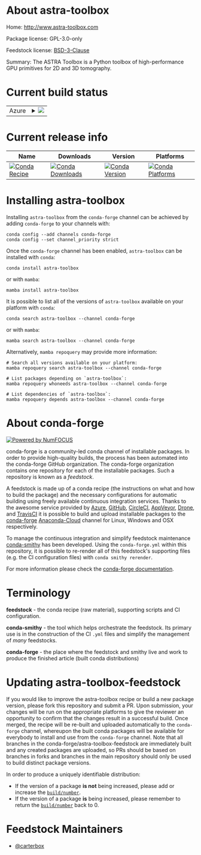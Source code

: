 About astra-toolbox
===================

Home: http://www.astra-toolbox.com

Package license: GPL-3.0-only

Feedstock license: [BSD-3-Clause](https://github.com/conda-forge/astra-toolbox-feedstock/blob/main/LICENSE.txt)

Summary: The ASTRA Toolbox is a Python toolbox of high-performance GPU primitives for 2D and 3D tomography.


Current build status
====================


<table>
    
  <tr>
    <td>Azure</td>
    <td>
      <details>
        <summary>
          <a href="https://dev.azure.com/conda-forge/feedstock-builds/_build/latest?definitionId=16416&branchName=main">
            <img src="https://dev.azure.com/conda-forge/feedstock-builds/_apis/build/status/astra-toolbox-feedstock?branchName=main">
          </a>
        </summary>
        <table>
          <thead><tr><th>Variant</th><th>Status</th></tr></thead>
          <tbody><tr>
              <td>linux_64_cuda_compiler_version11.2cxx_compiler_version10numpy1.20python3.7.____cpython</td>
              <td>
                <a href="https://dev.azure.com/conda-forge/feedstock-builds/_build/latest?definitionId=16416&branchName=main">
                  <img src="https://dev.azure.com/conda-forge/feedstock-builds/_apis/build/status/astra-toolbox-feedstock?branchName=main&jobName=linux&configuration=linux_64_cuda_compiler_version11.2cxx_compiler_version10numpy1.20python3.7.____cpython" alt="variant">
                </a>
              </td>
            </tr><tr>
              <td>linux_64_cuda_compiler_version11.2cxx_compiler_version10numpy1.20python3.8.____cpython</td>
              <td>
                <a href="https://dev.azure.com/conda-forge/feedstock-builds/_build/latest?definitionId=16416&branchName=main">
                  <img src="https://dev.azure.com/conda-forge/feedstock-builds/_apis/build/status/astra-toolbox-feedstock?branchName=main&jobName=linux&configuration=linux_64_cuda_compiler_version11.2cxx_compiler_version10numpy1.20python3.8.____cpython" alt="variant">
                </a>
              </td>
            </tr><tr>
              <td>linux_64_cuda_compiler_version11.2cxx_compiler_version10numpy1.20python3.9.____cpython</td>
              <td>
                <a href="https://dev.azure.com/conda-forge/feedstock-builds/_build/latest?definitionId=16416&branchName=main">
                  <img src="https://dev.azure.com/conda-forge/feedstock-builds/_apis/build/status/astra-toolbox-feedstock?branchName=main&jobName=linux&configuration=linux_64_cuda_compiler_version11.2cxx_compiler_version10numpy1.20python3.9.____cpython" alt="variant">
                </a>
              </td>
            </tr><tr>
              <td>linux_64_cuda_compiler_version11.2cxx_compiler_version10numpy1.21python3.10.____cpython</td>
              <td>
                <a href="https://dev.azure.com/conda-forge/feedstock-builds/_build/latest?definitionId=16416&branchName=main">
                  <img src="https://dev.azure.com/conda-forge/feedstock-builds/_apis/build/status/astra-toolbox-feedstock?branchName=main&jobName=linux&configuration=linux_64_cuda_compiler_version11.2cxx_compiler_version10numpy1.21python3.10.____cpython" alt="variant">
                </a>
              </td>
            </tr><tr>
              <td>linux_64_cuda_compiler_versionNonecxx_compiler_version10numpy1.20python3.7.____cpython</td>
              <td>
                <a href="https://dev.azure.com/conda-forge/feedstock-builds/_build/latest?definitionId=16416&branchName=main">
                  <img src="https://dev.azure.com/conda-forge/feedstock-builds/_apis/build/status/astra-toolbox-feedstock?branchName=main&jobName=linux&configuration=linux_64_cuda_compiler_versionNonecxx_compiler_version10numpy1.20python3.7.____cpython" alt="variant">
                </a>
              </td>
            </tr><tr>
              <td>linux_64_cuda_compiler_versionNonecxx_compiler_version10numpy1.20python3.8.____cpython</td>
              <td>
                <a href="https://dev.azure.com/conda-forge/feedstock-builds/_build/latest?definitionId=16416&branchName=main">
                  <img src="https://dev.azure.com/conda-forge/feedstock-builds/_apis/build/status/astra-toolbox-feedstock?branchName=main&jobName=linux&configuration=linux_64_cuda_compiler_versionNonecxx_compiler_version10numpy1.20python3.8.____cpython" alt="variant">
                </a>
              </td>
            </tr><tr>
              <td>linux_64_cuda_compiler_versionNonecxx_compiler_version10numpy1.20python3.9.____cpython</td>
              <td>
                <a href="https://dev.azure.com/conda-forge/feedstock-builds/_build/latest?definitionId=16416&branchName=main">
                  <img src="https://dev.azure.com/conda-forge/feedstock-builds/_apis/build/status/astra-toolbox-feedstock?branchName=main&jobName=linux&configuration=linux_64_cuda_compiler_versionNonecxx_compiler_version10numpy1.20python3.9.____cpython" alt="variant">
                </a>
              </td>
            </tr><tr>
              <td>linux_64_cuda_compiler_versionNonecxx_compiler_version10numpy1.21python3.10.____cpython</td>
              <td>
                <a href="https://dev.azure.com/conda-forge/feedstock-builds/_build/latest?definitionId=16416&branchName=main">
                  <img src="https://dev.azure.com/conda-forge/feedstock-builds/_apis/build/status/astra-toolbox-feedstock?branchName=main&jobName=linux&configuration=linux_64_cuda_compiler_versionNonecxx_compiler_version10numpy1.21python3.10.____cpython" alt="variant">
                </a>
              </td>
            </tr><tr>
              <td>linux_aarch64_numpy1.20python3.7.____cpython</td>
              <td>
                <a href="https://dev.azure.com/conda-forge/feedstock-builds/_build/latest?definitionId=16416&branchName=main">
                  <img src="https://dev.azure.com/conda-forge/feedstock-builds/_apis/build/status/astra-toolbox-feedstock?branchName=main&jobName=linux&configuration=linux_aarch64_numpy1.20python3.7.____cpython" alt="variant">
                </a>
              </td>
            </tr><tr>
              <td>linux_aarch64_numpy1.20python3.8.____cpython</td>
              <td>
                <a href="https://dev.azure.com/conda-forge/feedstock-builds/_build/latest?definitionId=16416&branchName=main">
                  <img src="https://dev.azure.com/conda-forge/feedstock-builds/_apis/build/status/astra-toolbox-feedstock?branchName=main&jobName=linux&configuration=linux_aarch64_numpy1.20python3.8.____cpython" alt="variant">
                </a>
              </td>
            </tr><tr>
              <td>linux_aarch64_numpy1.20python3.9.____cpython</td>
              <td>
                <a href="https://dev.azure.com/conda-forge/feedstock-builds/_build/latest?definitionId=16416&branchName=main">
                  <img src="https://dev.azure.com/conda-forge/feedstock-builds/_apis/build/status/astra-toolbox-feedstock?branchName=main&jobName=linux&configuration=linux_aarch64_numpy1.20python3.9.____cpython" alt="variant">
                </a>
              </td>
            </tr><tr>
              <td>linux_aarch64_numpy1.21python3.10.____cpython</td>
              <td>
                <a href="https://dev.azure.com/conda-forge/feedstock-builds/_build/latest?definitionId=16416&branchName=main">
                  <img src="https://dev.azure.com/conda-forge/feedstock-builds/_apis/build/status/astra-toolbox-feedstock?branchName=main&jobName=linux&configuration=linux_aarch64_numpy1.21python3.10.____cpython" alt="variant">
                </a>
              </td>
            </tr><tr>
              <td>linux_ppc64le_numpy1.20python3.7.____cpython</td>
              <td>
                <a href="https://dev.azure.com/conda-forge/feedstock-builds/_build/latest?definitionId=16416&branchName=main">
                  <img src="https://dev.azure.com/conda-forge/feedstock-builds/_apis/build/status/astra-toolbox-feedstock?branchName=main&jobName=linux&configuration=linux_ppc64le_numpy1.20python3.7.____cpython" alt="variant">
                </a>
              </td>
            </tr><tr>
              <td>linux_ppc64le_numpy1.20python3.8.____cpython</td>
              <td>
                <a href="https://dev.azure.com/conda-forge/feedstock-builds/_build/latest?definitionId=16416&branchName=main">
                  <img src="https://dev.azure.com/conda-forge/feedstock-builds/_apis/build/status/astra-toolbox-feedstock?branchName=main&jobName=linux&configuration=linux_ppc64le_numpy1.20python3.8.____cpython" alt="variant">
                </a>
              </td>
            </tr><tr>
              <td>linux_ppc64le_numpy1.20python3.9.____cpython</td>
              <td>
                <a href="https://dev.azure.com/conda-forge/feedstock-builds/_build/latest?definitionId=16416&branchName=main">
                  <img src="https://dev.azure.com/conda-forge/feedstock-builds/_apis/build/status/astra-toolbox-feedstock?branchName=main&jobName=linux&configuration=linux_ppc64le_numpy1.20python3.9.____cpython" alt="variant">
                </a>
              </td>
            </tr><tr>
              <td>linux_ppc64le_numpy1.21python3.10.____cpython</td>
              <td>
                <a href="https://dev.azure.com/conda-forge/feedstock-builds/_build/latest?definitionId=16416&branchName=main">
                  <img src="https://dev.azure.com/conda-forge/feedstock-builds/_apis/build/status/astra-toolbox-feedstock?branchName=main&jobName=linux&configuration=linux_ppc64le_numpy1.21python3.10.____cpython" alt="variant">
                </a>
              </td>
            </tr><tr>
              <td>osx_64_numpy1.20python3.7.____cpython</td>
              <td>
                <a href="https://dev.azure.com/conda-forge/feedstock-builds/_build/latest?definitionId=16416&branchName=main">
                  <img src="https://dev.azure.com/conda-forge/feedstock-builds/_apis/build/status/astra-toolbox-feedstock?branchName=main&jobName=osx&configuration=osx_64_numpy1.20python3.7.____cpython" alt="variant">
                </a>
              </td>
            </tr><tr>
              <td>osx_64_numpy1.20python3.8.____cpython</td>
              <td>
                <a href="https://dev.azure.com/conda-forge/feedstock-builds/_build/latest?definitionId=16416&branchName=main">
                  <img src="https://dev.azure.com/conda-forge/feedstock-builds/_apis/build/status/astra-toolbox-feedstock?branchName=main&jobName=osx&configuration=osx_64_numpy1.20python3.8.____cpython" alt="variant">
                </a>
              </td>
            </tr><tr>
              <td>osx_64_numpy1.20python3.9.____cpython</td>
              <td>
                <a href="https://dev.azure.com/conda-forge/feedstock-builds/_build/latest?definitionId=16416&branchName=main">
                  <img src="https://dev.azure.com/conda-forge/feedstock-builds/_apis/build/status/astra-toolbox-feedstock?branchName=main&jobName=osx&configuration=osx_64_numpy1.20python3.9.____cpython" alt="variant">
                </a>
              </td>
            </tr><tr>
              <td>osx_64_numpy1.21python3.10.____cpython</td>
              <td>
                <a href="https://dev.azure.com/conda-forge/feedstock-builds/_build/latest?definitionId=16416&branchName=main">
                  <img src="https://dev.azure.com/conda-forge/feedstock-builds/_apis/build/status/astra-toolbox-feedstock?branchName=main&jobName=osx&configuration=osx_64_numpy1.21python3.10.____cpython" alt="variant">
                </a>
              </td>
            </tr><tr>
              <td>osx_arm64_numpy1.20python3.8.____cpython</td>
              <td>
                <a href="https://dev.azure.com/conda-forge/feedstock-builds/_build/latest?definitionId=16416&branchName=main">
                  <img src="https://dev.azure.com/conda-forge/feedstock-builds/_apis/build/status/astra-toolbox-feedstock?branchName=main&jobName=osx&configuration=osx_arm64_numpy1.20python3.8.____cpython" alt="variant">
                </a>
              </td>
            </tr><tr>
              <td>osx_arm64_numpy1.20python3.9.____cpython</td>
              <td>
                <a href="https://dev.azure.com/conda-forge/feedstock-builds/_build/latest?definitionId=16416&branchName=main">
                  <img src="https://dev.azure.com/conda-forge/feedstock-builds/_apis/build/status/astra-toolbox-feedstock?branchName=main&jobName=osx&configuration=osx_arm64_numpy1.20python3.9.____cpython" alt="variant">
                </a>
              </td>
            </tr><tr>
              <td>osx_arm64_numpy1.21python3.10.____cpython</td>
              <td>
                <a href="https://dev.azure.com/conda-forge/feedstock-builds/_build/latest?definitionId=16416&branchName=main">
                  <img src="https://dev.azure.com/conda-forge/feedstock-builds/_apis/build/status/astra-toolbox-feedstock?branchName=main&jobName=osx&configuration=osx_arm64_numpy1.21python3.10.____cpython" alt="variant">
                </a>
              </td>
            </tr><tr>
              <td>win_64_cuda_compiler_version11.2numpy1.20python3.7.____cpython</td>
              <td>
                <a href="https://dev.azure.com/conda-forge/feedstock-builds/_build/latest?definitionId=16416&branchName=main">
                  <img src="https://dev.azure.com/conda-forge/feedstock-builds/_apis/build/status/astra-toolbox-feedstock?branchName=main&jobName=win&configuration=win_64_cuda_compiler_version11.2numpy1.20python3.7.____cpython" alt="variant">
                </a>
              </td>
            </tr><tr>
              <td>win_64_cuda_compiler_version11.2numpy1.20python3.8.____cpython</td>
              <td>
                <a href="https://dev.azure.com/conda-forge/feedstock-builds/_build/latest?definitionId=16416&branchName=main">
                  <img src="https://dev.azure.com/conda-forge/feedstock-builds/_apis/build/status/astra-toolbox-feedstock?branchName=main&jobName=win&configuration=win_64_cuda_compiler_version11.2numpy1.20python3.8.____cpython" alt="variant">
                </a>
              </td>
            </tr><tr>
              <td>win_64_cuda_compiler_version11.2numpy1.20python3.9.____cpython</td>
              <td>
                <a href="https://dev.azure.com/conda-forge/feedstock-builds/_build/latest?definitionId=16416&branchName=main">
                  <img src="https://dev.azure.com/conda-forge/feedstock-builds/_apis/build/status/astra-toolbox-feedstock?branchName=main&jobName=win&configuration=win_64_cuda_compiler_version11.2numpy1.20python3.9.____cpython" alt="variant">
                </a>
              </td>
            </tr><tr>
              <td>win_64_cuda_compiler_version11.2numpy1.21python3.10.____cpython</td>
              <td>
                <a href="https://dev.azure.com/conda-forge/feedstock-builds/_build/latest?definitionId=16416&branchName=main">
                  <img src="https://dev.azure.com/conda-forge/feedstock-builds/_apis/build/status/astra-toolbox-feedstock?branchName=main&jobName=win&configuration=win_64_cuda_compiler_version11.2numpy1.21python3.10.____cpython" alt="variant">
                </a>
              </td>
            </tr><tr>
              <td>win_64_cuda_compiler_versionNonenumpy1.20python3.7.____cpython</td>
              <td>
                <a href="https://dev.azure.com/conda-forge/feedstock-builds/_build/latest?definitionId=16416&branchName=main">
                  <img src="https://dev.azure.com/conda-forge/feedstock-builds/_apis/build/status/astra-toolbox-feedstock?branchName=main&jobName=win&configuration=win_64_cuda_compiler_versionNonenumpy1.20python3.7.____cpython" alt="variant">
                </a>
              </td>
            </tr><tr>
              <td>win_64_cuda_compiler_versionNonenumpy1.20python3.8.____cpython</td>
              <td>
                <a href="https://dev.azure.com/conda-forge/feedstock-builds/_build/latest?definitionId=16416&branchName=main">
                  <img src="https://dev.azure.com/conda-forge/feedstock-builds/_apis/build/status/astra-toolbox-feedstock?branchName=main&jobName=win&configuration=win_64_cuda_compiler_versionNonenumpy1.20python3.8.____cpython" alt="variant">
                </a>
              </td>
            </tr><tr>
              <td>win_64_cuda_compiler_versionNonenumpy1.20python3.9.____cpython</td>
              <td>
                <a href="https://dev.azure.com/conda-forge/feedstock-builds/_build/latest?definitionId=16416&branchName=main">
                  <img src="https://dev.azure.com/conda-forge/feedstock-builds/_apis/build/status/astra-toolbox-feedstock?branchName=main&jobName=win&configuration=win_64_cuda_compiler_versionNonenumpy1.20python3.9.____cpython" alt="variant">
                </a>
              </td>
            </tr><tr>
              <td>win_64_cuda_compiler_versionNonenumpy1.21python3.10.____cpython</td>
              <td>
                <a href="https://dev.azure.com/conda-forge/feedstock-builds/_build/latest?definitionId=16416&branchName=main">
                  <img src="https://dev.azure.com/conda-forge/feedstock-builds/_apis/build/status/astra-toolbox-feedstock?branchName=main&jobName=win&configuration=win_64_cuda_compiler_versionNonenumpy1.21python3.10.____cpython" alt="variant">
                </a>
              </td>
            </tr>
          </tbody>
        </table>
      </details>
    </td>
  </tr>
</table>

Current release info
====================

| Name | Downloads | Version | Platforms |
| --- | --- | --- | --- |
| [![Conda Recipe](https://img.shields.io/badge/recipe-astra--toolbox-green.svg)](https://anaconda.org/conda-forge/astra-toolbox) | [![Conda Downloads](https://img.shields.io/conda/dn/conda-forge/astra-toolbox.svg)](https://anaconda.org/conda-forge/astra-toolbox) | [![Conda Version](https://img.shields.io/conda/vn/conda-forge/astra-toolbox.svg)](https://anaconda.org/conda-forge/astra-toolbox) | [![Conda Platforms](https://img.shields.io/conda/pn/conda-forge/astra-toolbox.svg)](https://anaconda.org/conda-forge/astra-toolbox) |

Installing astra-toolbox
========================

Installing `astra-toolbox` from the `conda-forge` channel can be achieved by adding `conda-forge` to your channels with:

```
conda config --add channels conda-forge
conda config --set channel_priority strict
```

Once the `conda-forge` channel has been enabled, `astra-toolbox` can be installed with `conda`:

```
conda install astra-toolbox
```

or with `mamba`:

```
mamba install astra-toolbox
```

It is possible to list all of the versions of `astra-toolbox` available on your platform with `conda`:

```
conda search astra-toolbox --channel conda-forge
```

or with `mamba`:

```
mamba search astra-toolbox --channel conda-forge
```

Alternatively, `mamba repoquery` may provide more information:

```
# Search all versions available on your platform:
mamba repoquery search astra-toolbox --channel conda-forge

# List packages depending on `astra-toolbox`:
mamba repoquery whoneeds astra-toolbox --channel conda-forge

# List dependencies of `astra-toolbox`:
mamba repoquery depends astra-toolbox --channel conda-forge
```


About conda-forge
=================

[![Powered by
NumFOCUS](https://img.shields.io/badge/powered%20by-NumFOCUS-orange.svg?style=flat&colorA=E1523D&colorB=007D8A)](https://numfocus.org)

conda-forge is a community-led conda channel of installable packages.
In order to provide high-quality builds, the process has been automated into the
conda-forge GitHub organization. The conda-forge organization contains one repository
for each of the installable packages. Such a repository is known as a *feedstock*.

A feedstock is made up of a conda recipe (the instructions on what and how to build
the package) and the necessary configurations for automatic building using freely
available continuous integration services. Thanks to the awesome service provided by
[Azure](https://azure.microsoft.com/en-us/services/devops/), [GitHub](https://github.com/),
[CircleCI](https://circleci.com/), [AppVeyor](https://www.appveyor.com/),
[Drone](https://cloud.drone.io/welcome), and [TravisCI](https://travis-ci.com/)
it is possible to build and upload installable packages to the
[conda-forge](https://anaconda.org/conda-forge) [Anaconda-Cloud](https://anaconda.org/)
channel for Linux, Windows and OSX respectively.

To manage the continuous integration and simplify feedstock maintenance
[conda-smithy](https://github.com/conda-forge/conda-smithy) has been developed.
Using the ``conda-forge.yml`` within this repository, it is possible to re-render all of
this feedstock's supporting files (e.g. the CI configuration files) with ``conda smithy rerender``.

For more information please check the [conda-forge documentation](https://conda-forge.org/docs/).

Terminology
===========

**feedstock** - the conda recipe (raw material), supporting scripts and CI configuration.

**conda-smithy** - the tool which helps orchestrate the feedstock.
                   Its primary use is in the construction of the CI ``.yml`` files
                   and simplify the management of *many* feedstocks.

**conda-forge** - the place where the feedstock and smithy live and work to
                  produce the finished article (built conda distributions)


Updating astra-toolbox-feedstock
================================

If you would like to improve the astra-toolbox recipe or build a new
package version, please fork this repository and submit a PR. Upon submission,
your changes will be run on the appropriate platforms to give the reviewer an
opportunity to confirm that the changes result in a successful build. Once
merged, the recipe will be re-built and uploaded automatically to the
`conda-forge` channel, whereupon the built conda packages will be available for
everybody to install and use from the `conda-forge` channel.
Note that all branches in the conda-forge/astra-toolbox-feedstock are
immediately built and any created packages are uploaded, so PRs should be based
on branches in forks and branches in the main repository should only be used to
build distinct package versions.

In order to produce a uniquely identifiable distribution:
 * If the version of a package **is not** being increased, please add or increase
   the [``build/number``](https://docs.conda.io/projects/conda-build/en/latest/resources/define-metadata.html#build-number-and-string).
 * If the version of a package **is** being increased, please remember to return
   the [``build/number``](https://docs.conda.io/projects/conda-build/en/latest/resources/define-metadata.html#build-number-and-string)
   back to 0.

Feedstock Maintainers
=====================

* [@carterbox](https://github.com/carterbox/)

